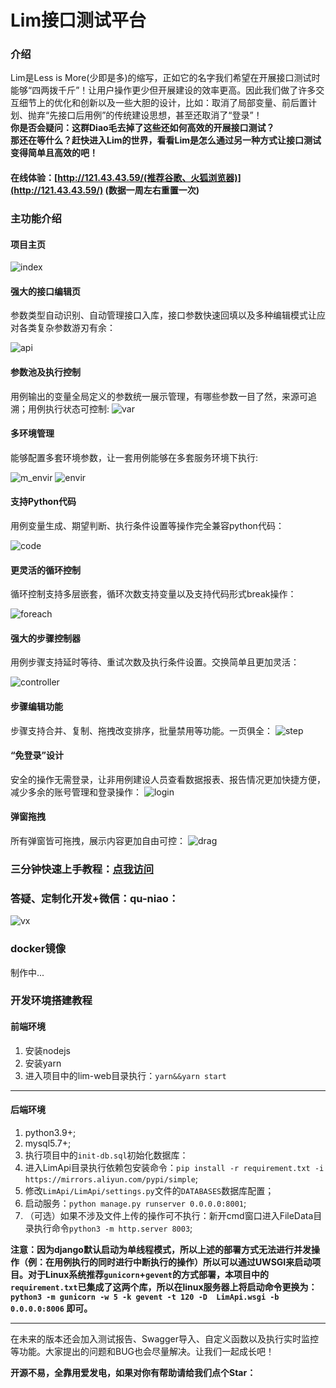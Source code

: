 # Lim接口测试平台

### 介绍
Lim是Less is More(少即是多)的缩写，正如它的名字我们希望在开展接口测试时能够“四两拨千斤”！让用户操作更少但开展建设的效率更高。因此我们做了许多交互细节上的优化和创新以及一些大胆的设计，比如：取消了局部变量、前后置计划、抛弃“先接口后用例”的传统建设思想，甚至还取消了“登录”！<br/>
**你是否会疑问：这群Diao毛去掉了这些还如何高效的开展接口测试？**<br/>
**那还在等什么？赶快进入Lim的世界，看看Lim是怎么通过另一种方式让接口测试变得简单且高效的吧！**
#### 在线体验：[http://121.43.43.59/(推荐谷歌、火狐浏览器)](http://121.43.43.59/) (数据一周左右重置一次)
### 主功能介绍
#### 项目主页
![index](https://qu-niao.gitee.io/qu-niao-page/img/index.jpg)

#### 强大的接口编辑页
参数类型自动识别、自动管理接口入库，接口参数快速回填以及多种编辑模式让应对各类复杂参数游刃有余：

![api](https://qu-niao.gitee.io/qu-niao-page/img/apiM.jpg)


#### 参数池及执行控制
用例输出的变量全局定义的参数统一展示管理，有哪些参数一目了然，来源可追溯；用例执行状态可控制:
![var](https://qu-niao.gitee.io/qu-niao-page/img/globalVar2.jpg)
#### 多环境管理
能够配置多套环境参数，让一套用例能够在多套服务环境下执行:

![m_envir](https://qu-niao.gitee.io/qu-niao-page/img/more_envir.png)
![envir](https://qu-niao.gitee.io/qu-niao-page/img/envir.jpg)

#### 支持Python代码
用例变量生成、期望判断、执行条件设置等操作完全兼容python代码：

![code](https://qu-niao.gitee.io/qu-niao-page/img/code.jpg)
#### 更灵活的循环控制
循环控制支持多层嵌套，循环次数支持变量以及支持代码形式break操作：

![foreach](https://qu-niao.gitee.io/qu-niao-page/img/foreach.jpg)
#### 强大的步骤控制器
用例步骤支持延时等待、重试次数及执行条件设置。交换简单且更加灵活：

![controller](https://qu-niao.gitee.io/qu-niao-page/img/controller.jpg)
#### 步骤编辑功能
步骤支持合并、复制、拖拽改变排序，批量禁用等功能。一页俱全：
![step](https://qu-niao.gitee.io/qu-niao-page/img/step.jpg)

#### “免登录”设计

安全的操作无需登录，让非用例建设人员查看数据报表、报告情况更加快捷方便，减少多余的账号管理和登录操作：
![login](https://qu-niao.gitee.io/qu-niao-page/img/login.jpg)
#### 弹窗拖拽
所有弹窗皆可拖拽，展示内容更加自由可控：
![drag](https://qu-niao.gitee.io/qu-niao-page/img/drag.jpg)
### 三分钟快速上手教程：[点我访问](https://thzfhzdqvc.feishu.cn/docx/FgCpdAEy2oDjP4xJOkFcIjyJnnf)
### 答疑、定制化开发+微信：qu-niao：
![vx](https://qu-niao.gitee.io/qu-niao-page/img/vx.jpg)
### docker镜像
制作中...
### 开发环境搭建教程
#### 前端环境
1.  安装nodejs
2.  安装yarn
3.  进入项目中的lim-web目录执行：`yarn&&yarn start`

---
#### 后端环境
1.  python3.9+;
2.  mysql5.7+;
3. 执行项目中的`init-db.sql`初始化数据库：
4.  进入LimApi目录执行依赖包安装命令：`pip install -r requirement.txt -i https://mirrors.aliyun.com/pypi/simple`;
5. 修改`LimApi/LimApi/settings.py`文件的`DATABASES`数据库配置；
6. 启动服务：`python manage.py runserver 0.0.0.0:8001`;
7. （可选）如果不涉及文件上传的操作可不执行：新开cmd窗口进入FileData目录执行命令`python3 -m http.server 8003`;

**注意：因为django默认启动为单线程模式，所以上述的部署方式无法进行并发操作（例：在用例执行的同时进行中断执行的操作）所以可以通过UWSGI来启动项目。对于Linux系统推荐`gunicorn`+`gevent`的方式部署，本项目中的`requirement.txt`已集成了这两个库，所以在linux服务器上将启动命令更换为：`python3 -m gunicorn -w 5 -k gevent -t 120 -D  LimApi.wsgi -b 0.0.0.0:8006` 即可。**

---

在未来的版本还会加入测试报告、Swagger导入、自定义函数以及执行实时监控等功能。大家提出的问题和BUG也会尽量解决。让我们一起成长吧！

**开源不易，全靠用爱发电，如果对你有帮助请给我们点个Star：**

